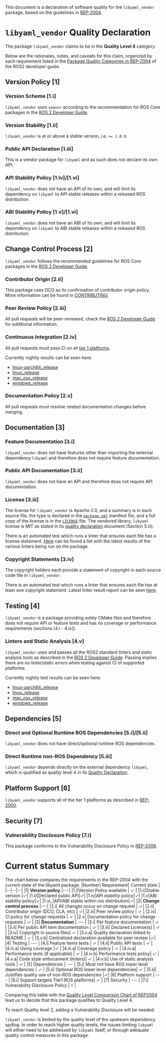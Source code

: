 This document is a declaration of software quality for the `libyaml_vendor` package, based on the guidelines in [REP-2004](https://github.com/ros-infrastructure/rep/blob/rep-2004/rep-2004.rst).

# `libyaml_vendor` Quality Declaration

The package `libyaml_vendor` claims to be in the **Quality Level 4** category.

Below are the rationales, notes, and caveats for this claim, organized by each requirement listed in the [Package Quality Categories in REP-2004](https://index.ros.org/doc/ros2/Contributing/Developer-Guide/#package-quality-categories) of the ROS2 developer guide.

## Version Policy [1]

### Version Scheme [1.i]

`libyaml_vendor` uses `semver` according to the recommendation for ROS Core packages in the [ROS 2 Developer Guide](https://index.ros.org/doc/ros2/Contributing/Developer-Guide/#versioning).

### Version Stability [1.ii]

`libyaml_vendor` is at or above a stable version, i.e. `>= 1.0.0`.

### Public API Declaration [1.iii]

This is a vendor package for `libyaml` and as such does not declare its own API.

### API Stability Policy [1.iv]/[1.vi]

`libyaml_vendor` does not have an API of its own, and will limit its dependency on `libyaml` to API stable releases within a released ROS distribution.

### ABI Stability Policy [1.v]/[1.vi]

`libyaml_vendor` does not have an ABI of its own, and will limit its dependency on `libyaml` to ABI stable releases within a released ROS distribution.

## Change Control Process [2]

`libyaml_vendor` follows the recommended guidelines for ROS Core packages in the [ROS 2 Developer Guide](https://index.ros.org/doc/ros2/Contributing/Developer-Guide/#change-control-process).

### Contributor Origin [2.ii]

This package uses DCO as its confirmation of contributor origin policy. More information can be found in [CONTRIBUTING](./CONTRIBUTING.md).

### Peer Review Policy [2.iii]

All pull requests will be peer-reviewed, check the [ROS 2 Developer Guide](https://index.ros.org/doc/ros2/Contributing/Developer-Guide/#change-control-process) for additional information.

### Continuous Integration [2.iv]

All pull requests must pass CI on all [tier 1 platforms](https://www.ros.org/reps/rep-2000.html#support-tiers).

Currently nightly results can be seen here:
* [linux-aarch64_release](https://ci.ros2.org/view/nightly/job/nightly_linux-aarch64_release/lastBuild/testReport/libyaml_vendor/)
* [linux_release](https://ci.ros2.org/view/nightly/job/nightly_linux_release/lastBuild/testReport/libyaml_vendor/)
* [mac_osx_release](https://ci.ros2.org/view/nightly/job/nightly_osx_release/lastBuild/testReport/libyaml_vendor/)
* [windows_release](https://ci.ros2.org/view/nightly/job/nightly_win_rel/lastBuild/testReport/libyaml_vendor/)

### Documentation Policy [2.v]

All pull requests must resolve related documentation changes before merging.

## Documentation [3]

### Feature Documentation [3.i]

`libyaml_vendor` does not have features other than importing the external dependency `libyaml` and therefore does not require feature documentation.

### Public API Documentation [3.ii]

`libyaml_vendor` does not have an API and therefore does not require API documentation.

### License [3.iii]

The license for `libyaml_vendor` is Apache 2.0, and a summary is in each source file, the type is declared in the [`package.xml`](package.xml) manifest file, and a full copy of the license is in the [`LICENSE`](LICENSE) file. The vendored library, `libyaml` license is MIT as stated in its [quality declaration](libyaml_q_declaration.md) document (Section 5.iii).

There is an automated test which runs a linter that ensures each file has a license statement. [Here](https://ci.ros2.org/view/nightly/job/nightly_linux-aarch64_release/lastBuild/testReport/libyaml_vendor/) can be found a list with the latest results of the various linters being run on the package.

### Copyright Statements [3.iv]

The copyright holders each provide a statement of copyright in each source code file in `libyaml_vendor`.

There is an automated test which runs a linter that ensures each file has at least one copyright statement. Latest linter result report can be seen [here](https://ci.ros2.org/view/nightly/job/nightly_linux-aarch64_release/lastBuild/testReport/libyaml_vendor/copyright/).

## Testing [4]

`libyaml_vendor` is a package providing solely CMake files and therefore does not require API or feature tests and has no coverage or performance requirements (sections [4.i - 4.iv]).

### Linters and Static Analysis [4.v]

`libyaml_vendor` uses and passes all the ROS2 standard linters and static analysis tools as described in the [ROS 2 Developer Guide](https://index.ros.org/doc/ros2/Contributing/Developer-Guide/#linters-and-static-analysis). Passing implies there are no linter/static errors when testing against CI of supported platforms.

Currently nightly test results can be seen here:
* [linux-aarch64_release](https://ci.ros2.org/view/nightly/job/nightly_linux-aarch64_release/lastBuild/testReport/libyaml_vendor/)
* [linux_release](https://ci.ros2.org/view/nightly/job/nightly_linux_release/lastBuild/testReport/libyaml_vendor/)
* [mac_osx_release](https://ci.ros2.org/view/nightly/job/nightly_osx_release/lastBuild/testReport/libyaml_vendor/)
* [windows_release](https://ci.ros2.org/view/nightly/job/nightly_win_rel/lastBuild/testReport/libyaml_vendor/)

## Dependencies [5]

### Direct and Optional Runtime ROS Dependencies [5.i]/[5.ii]

`libyaml_vendor` does not have direct/optional runtime ROS dependencies.

### Direct Runtime non-ROS Dependency [5.iii]

`libyaml_vendor` depends directly on the external dependency `libyaml`, which is qualified as quality level 4 in its [Quality Declaration](./libyaml_Q_DECLARATION.md).

## Platform Support [6]

`libyaml_vendor` supports all of the tier 1 platforms as described in [REP-2000](https://www.ros.org/reps/rep-2000.html#support-tiers).

## Security [7]

### Vulnerability Disclosure Policy [7.i]

This package conforms to the Vulnerability Disclosure Policy in [REP-2006](https://www.ros.org/reps/rep-2006.html).

# Current status Summary

The chart below compares the requirements in the REP-2004 with the current state of the libyaml package.
|Number|  Requirement| Current state |
|--|--|--|
|1| **Version policy** |---|
|1.i|Version Policy available | ✓ |
|1.ii|Stable version |✓|
|1.iii|Declared public API|✓|
|1.iv|API stability policy|✓|
|1.v|ABI stability policy|✓|
|1.vi_|API/ABI stable within ros distribution|✓|
|2| **Change control process** |---|
|2.i| All changes occur on change request | ✓|
|2.ii| Contributor origin (DCO, CLA, etc) | ✓|
|2.iii| Peer review policy | ✓ |
|2.iv| CI policy for change requests | ✓ |
|2.v| Documentation policy for change requests | ✓ |
|3| **Documentation** | --- |
|3.i| Per feature documentation | ✓ |
|3.ii| Per public API item documentation | ✓ |
|3.iii| Declared License(s) | ✓ |
|3.iv| Copyright in source files| ✓ |
|3.v.a| Quality declaration linked to README | ✓ |
|3.v.b| Centralized declaration available for peer review |✓|
|4| Testing | --- |
|4.i| Feature items tests | ✓ |
|4.ii| Public API tests | ✓ |
|4.iii.a| Using coverage |✓ |
|4.iii.a| Coverage policy | ✓ |
|4.iv.a| Performance tests (if applicable) | ✓ |
|4.iv.b| Performance tests policy| ✓ |
|4.v.a| Code style enforcement (linters)| ✓ |
|4.v.b| Use of static analysis tools | ✓ |
|5| Dependencies | --- |
|5.i| Must not have ROS lower level dependencies | ✓ |
|5.ii| Optional ROS lower level dependencies| ✓ |
|5.iii| Justifies quality use of non-ROS dependencies |✓|
|6| Platform support | --- |
|6.i| Support targets Tier1 ROS platforms| ✓ |
|7| Security | --- |
|7.i| Vulnerability Disclosure Policy | ☓ |

Comparing this table with the [Quality Level Comparison Chart of REP2004](https://github.com/ros-infrastructure/rep/blob/master/rep-2004.rst#quality-level-comparison-chart) lead us to decide that this package qualifies to Quality Level 4.

To reach Quality level 2, adding a Vulnerability Disclosure will be needed.

`libyaml_vendor` is limited by the quality level of the upstream dependency spdlog. In order to reach higher quality levels, the issues limiting `libyaml` will either need to be addressed by `libyaml` itself, or through adequate quality control measures in this package.
